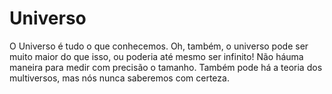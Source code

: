 # Universo

O Universo é tudo o que conhecemos. Oh, também, o universo pode ser muito maior
do que isso, ou poderia até mesmo ser infinito! Não háuma maneira para medir com
precisão o tamanho. Também pode há a teoria dos multiversos, mas nós nunca
saberemos com certeza.
